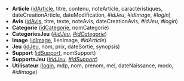 <!-- Generated by Mocodo 4.3.2 -->

- **Article** (<u>idArticle</u>, titre, contenu, noteArticle, caractéristiques, dateCreationArticle, dateModification, _#idJeu_, _#idImage_, _#login_)
- **Avis** (<u>idAvis</u>, titre, texte, noteAvis, dateCreationAvis, _#idJeu_, _#login_)
- **Categorie** (<u>idCategorie</u>, nomCategorie)
- **CategoriesJeu** (<u>_#idJeu_</u>, <u>_#idCategorie_</u>)
- **Image** (<u>idImage</u>, lienImage, _#idArticle_)
- **Jeu** (<u>idJeu</u>, nom, prix, dateSortie, synopsis)
- **Support** (<u>idSupport</u>, nomSupport)
- **SupportsJeu** (<u>_#idJeu_</u>, <u>_#idSupport_</u>)
- **Utilisateur** (<u>login</u>, mdp, nom, prenom, mel, dateNaissance, modo, _#idImage_)
